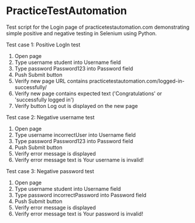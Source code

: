 # PracticeTestAutomation
Test script for the Login page of practicetestautomation.com demonstrating simple positive and negative testing in Selenium using Python.

Test case 1: Positive LogIn test
1. Open page
2. Type username student into Username field
3. Type password Password123 into Password field
4. Push Submit button
5. Verify new page URL contains practicetestautomation.com/logged-in-successfully/
6. Verify new page contains expected text ('Congratulations' or 'successfully logged in')
7. Verify button Log out is displayed on the new page

Test case 2: Negative username test
1. Open page
2. Type username incorrectUser into Username field
3. Type password Password123 into Password field
4. Push Submit button
5. Verify error message is displayed
6. Verify error message text is Your username is invalid!

Test case 3: Negative password test
1. Open page
2. Type username student into Username field
3. Type password incorrectPassword into Password field
4. Push Submit button
5. Verify error message is displayed
6. Verify error message text is Your password is invalid!
